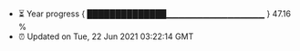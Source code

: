 - ⏳ Year progress { ██████████████▁▁▁▁▁▁▁▁▁▁▁▁▁▁▁▁ } 47.16 %
- ⏰ Updated on Tue, 22 Jun 2021 03:22:14 GMT

